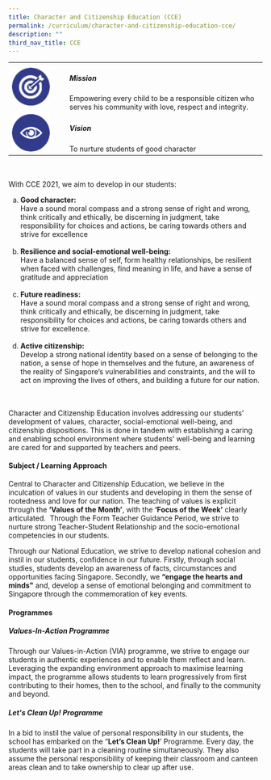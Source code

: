 ```yaml
---
title: Character and Citizenship Education (CCE)
permalink: /curriculum/character-and-citizenship-education-cce/
description: ""
third_nav_title: CCE
---
```

<table>
	<tbody><tr>
		<td width="100px">
			<img src="/images/mission.jpg" style="height:75px; width:75px">
		</td>
		<td> 
			<h5><b>Mission</b></h5>
			Empowering every child to be a responsible citizen who serves his community with love, respect and integrity.
		</td>
	</tr>
	<tr>
		<td>
			<img src="/images/vision.png" style="height:75px; width:75px">
		</td>
		<td> 
			<h5><b>Vision</b></h5>
			To nurture students of good character
		</td>
	</tr>
</tbody></table>
<br><br>
With CCE 2021, we aim to develop in our students:
<br>
<ol style="list-style-type: lower-alpha">
	<li><strong>Good character:</strong><dt> Have a sound moral compass and a strong sense of right and wrong, think critically and ethically, be discerning in judgment, take responsibility for choices and actions, be caring towards others and strive for excellence</dt></li><br>
	<li><strong>Resilience and social-emotional well-being:</strong><dt> Have a balanced sense of self, form healthy relationships, be resilient when faced with challenges, find meaning in life, and have a sense of gratitude and appreciation</dt></li><br>
	<li><strong>Future readiness: </strong><dt> Have a sound moral compass and a strong sense of right and wrong, think critically and ethically, be discerning in judgment, take responsibility for choices and actions, be caring towards others and strive for excellence.</dt></li><br>
		<li><strong>Active citizenship: </strong><dt>Develop a strong national identity based on a sense of belonging to the nation, a sense of hope in themselves and the future, an awareness of the reality of Singapore’s vulnerabilities and constraints, and the will to act on improving the lives of others, and building a future for our nation.</dt></li><br>
</ol>
<br>
Character and Citizenship Education involves addressing our students’ development of values, character, social-emotional well-being, and citizenship dispositions. This is done in tandem with establishing a caring and enabling school environment where students’ well-being and learning are cared for and supported by teachers and peers. <br>



#### Subject / Learning Approach

Central to Character and Citizenship Education, we believe in the inculcation of values in our students and developing in them the sense of rootedness and love for our nation. The teaching of values is explicit through the&nbsp;**‘Values of the Month’**, with the&nbsp;**‘Focus of the Week’**&nbsp;clearly articulated.&nbsp; Through the Form Teacher Guidance Period, we strive to nurture strong Teacher-Student Relationship and the socio-emotional competencies in our students.

Through our National Education, we strive to develop national cohesion and instil in our students, confidence in our future. Firstly, through social studies, students develop an awareness of facts, circumstances and opportunities facing Singapore. Secondly, we&nbsp;**“engage the hearts and minds"**&nbsp;and, develop a sense of emotional belonging and commitment to Singapore through the commemoration of key events.&nbsp;

#### Programmes

##### Values-In-Action Programme

Through our Values-in-Action (VIA)&nbsp;programme, we strive to&nbsp;engage our students in authentic experiences and to enable them reflect and learn. Leveraging the expanding environment approach to maximise learning impact, the&nbsp;programme&nbsp;allows students to learn progressively from first contributing to their homes, then to the school, and finally to the community and beyond.

##### Let's Clean Up! Programme  
  
In a bid to instil the value of personal responsibility in our students, the school has embarked on the “**Let’s Clean Up!**’ Programme. Every day, the students will take part in a cleaning routine simultaneously. They also assume the personal responsibility of keeping their classroom and canteen areas clean and to take ownership to clear up after use.